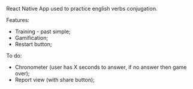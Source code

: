 React Native App used to practice english verbs conjugation.

Features:

- Training - past simple;
- Gamification;
- Restart button;

To do:

- Chronometer (user has X seconds to answer, if no answer then game over);
- Report view (with share button);
